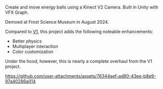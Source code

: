 Create and move energy balls using a Kinect V2 Camera. Built in Unity with VFX Graph.

Demoed at Frost Science Museum in August 2024.

Compared to [V1](https://github.com/arghhhhh/EnergyBall-V1), this project adds the following noteable enhancements:
* Better physics
* Multiplayer interaction
* Color customization

Under the hood, however, this is nearly a complete overhaul from the V1 project. 

https://github.com/user-attachments/assets/76344aef-ad80-43ee-b8e9-97a40286a014
